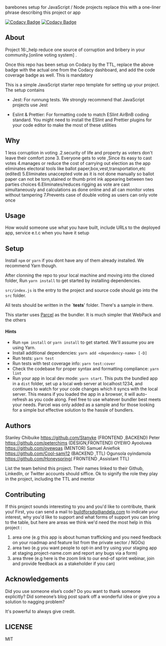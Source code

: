 barebones setup for JavaScript / Node projects replace this with a one-liner phrase describing this project or app

[![Codacy Badge](https://api.codacy.com/project/badge/Grade/f4a46fb2ffe54ec5965c19fd4da959a4)](https://app.codacy.com/gh/BuildForSDG/Team-040?utm_source=github.com&utm_medium=referral&utm_content=BuildForSDG/Team-040&utm_campaign=Badge_Grade_Dashboard)
[![Codacy Badge](https://img.shields.io/badge/Code%20Quality-D-red)](https://img.shields.io/badge/Code%20Quality-D-red)


## About

 Project 16:_help reduce one source of corruption and bribery in your community.[online voting system]  . 

Once this repo has been setup on Codacy by the TTL, replace the above badge with the actual one from the Codacy dashboard, and add the code coverage badge as well. This is mandatory

This is a simple JavaScript starter repo template for setting up your project. The setup contains

- Jest: For runnung tests. We strongly recommend that JavaScript projects use Jest

- Eslint & Prettier: For formatting code to match ESlint AirBnB coding standard. You might need to install the ESlint and Prettier plugins for your code editor to make the most of these utilities

## Why
 1 less corruption in voting
 .2.security of life and property as voters don't leave their comfort zone 
 3. Everyone gets to vote ,Since its easy to cast votes 
 4.manages or reduce the cost of carrying out election as the app eliminates electoral tools like ballot paper,box,vest,transportation,etc (edited) 
 5.Eliminates unaccepted vote as it is not done manually so ballot paper can not be torn,stained or thumb print ink appearing between two parties choices
 6.Eliminates/reduces rigging as vote are cast simultaneously and calculations as done online and all can monitor votes  without tampering
 7.Prevents case of double voting as users can only vote once                                                                                         

## Usage
 How would someone use what you have built, include URLs to the deployed app, service e.t.c when you have it setup


## Setup

Install `npm` or `yarn` if you dont have any of them already installed. We recommend Yarn though.

After clonning the repo to your local machine and moving into the cloned folder, Run `yarn install` to get started by installing dependencies. 

`src/index.js` is the entry to the project and source code should go into the `src` folder.

All tests should be written in the `__tests__' folder. There's a sample in there.

This starter uses [Parcel](https://parceljs.org/getting_started.html) as the bundler. It is much simpler that WebPack and the others

#### Hints

- Run `npm install` or `yarn install` to get started. We'll assume you are using Yarn.
- Install additional dependencies: `yarn add <dependency-name> [-D]`
- Run tests: `yarn test`
- Run tests with test coverage info: `yarn test:cover`
- Check the codebase for proper syntax and formatting compliance: `yarn lint`
- Run your app in local dev mode: `yarn start`. This puts the bundled app in a `dist` folder, set up a local web server at localhost:1234, and continues to watch for your code changes which it syncs with the local server. This means if you loaded the app in a browser, it will auto-refresh as you code along. Feel free to use whatever bundler best meets your needs. Parcel was only added as a sample and for those looking for a simple but effective solution to the hassle of bundlers. 

## Authors
Stanley Chibuike  https://github.com/Stanyke (FRONTEND ,BACKEND)
Peter https://github.com/peterchims (DESIGN,FRONTEND)
OYEWO Ayooluwa https://github.com/oyewoas (MENTOR)
Samuel Aniefiok https://github.com/Cool-sami12 (BACKEND ,TTL)
Ogunsola oyindamola https://github.com/Honeyspring( FRONTEND ,Assistant TTL)

List the team behind this project. Their names linked to their Github, LinkedIn, or Twitter accounts should siffice. Ok to signify the role they play in the project, including the TTL and mentor

## Contributing
If this project sounds interesting to you and you'd like to contribute, thank you!
First, you can send a mail to buildforsdg@andela.com to indicate your interest, why you'd like to support and what forms of support you can bring to the table, but here are areas we think we'd need the most help in this project :
1.  area one (e.g this app is about human trafficking and you need feedback on your roadmap and feature list from the private sector / NGOs)
2.  area two (e.g you want people to opt-in and try using your staging app at staging.project-name.com and report any bugs via a form)
3.  area three (e.g here is the zoom link to our end-of sprint webinar, join and provide feedback as a stakeholder if you can)

## Acknowledgements

Did you use someone else’s code?
Do you want to thank someone explicitly?
Did someone’s blog post spark off a wonderful idea or give you a solution to nagging problem?

It's powerful to always give credit.

## LICENSE
MIT

